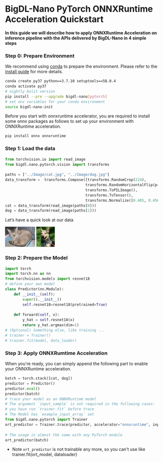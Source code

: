 # BigDL-Nano PyTorch ONNXRuntime Acceleration Quickstart

**In this guide we will describe how to apply ONNXRuntime Acceleration on inference pipeline with the APIs delivered by BigDL-Nano in 4 simple steps**

### **Step 0: Prepare Environment**
We recommend using [conda](https://docs.conda.io/projects/conda/en/latest/user-guide/install/) to prepare the environment. Please refer to the [install guide](../../UserGuide/python.md) for more details.

```bash
conda create py37 python==3.7.10 setuptools==58.0.4
conda activate py37
# nightly bulit version
pip install --pre --upgrade bigdl-nano[pytorch]
# set env variables for your conda environment
source bigdl-nano-init
```

Before you start with onnxruntime accelerator, you are required to install some onnx packages as follows to set up your environment with ONNXRuntime acceleration.
```bash
pip install onnx onnxruntime
```
### **Step 1: Load the data**
```python
from torchvision.io import read_image
from bigdl.nano.pytorch.vision import transforms

paths = ["../Image/cat.jpg", "../Image/dog.jpg"]
data_transform =  transforms.Compose([transforms.RandomCrop(224),
                                     transforms.RandomHorizontalFlip(p=0.3),
                                     transforms.ToPILImage(),
                                     transforms.ToTensor(),
                                     transforms.Normalize([0.485, 0.456, 0.406], [0.229, 0.224, 0.225])])
cat = data_transform(read_image(paths[0]))
dog = data_transform(read_image(paths[1]))
```
Let’s have a quick look at our data<br>

![](../Image/cat.jpg)
![](../Image/dog.jpg)

### **Step 2: Prepare the Model**
```python
import torch
import torch.nn as nn
from torchvision.models import resnet18
# define your own model
class Predictor(nn.Module):
    def __init__(self):
        super().__init__()
        self.resnet18=resnet18(pretrained=True)

    def forward(self, x):
        y_hat = self.resnet18(x)
        return y_hat.argmax(dim=1)
# (Optional) Something else, like training ...
# trainer = Trainer()
# trainer.fit(model, data_loader)
```

### **Step 3: Apply ONNXRumtime Acceleration**
When you're ready, you can simply append the following part to enable your ONNXRuntime acceleration.
```python
batch = torch.stack([cat, dog])
predictor = Predictor()
predictor.eval()
predictor(batch)
# trace your model as an ONNXRuntime model
# The argument `input_sample` is not required in the following cases:
# you have run `trainer.fit` before trace
# The Model has `example_input_array` set
from bigdl.nano.pytorch import Trainer
ort_predictor = Trainer.trace(predictor, accelerator="onnxruntime", input_sample=batch)

# The usage is almost the same with any PyTorch module
ort_predictor(batch)
```
- Note
    `ort_predictor` is not trainable any more, so you can't use like trainer.fit(ort_model, dataloader)